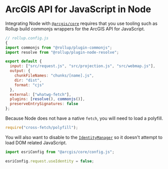# ArcGIS API for JavaScript in Node

Integrating Node with [`@arcgis/core`](https://www.npmjs.com/package/@arcgis/core) requires that you use tooling such as Rollup build commonjs wrappers for the ArcGIS API for JavaScript.

```js
// rollup.config.js
{
import commonjs from "@rollup/plugin-commonjs";
import resolve from "@rollup/plugin-node-resolve";

export default {
  input: ["src/request.js", "src/projection.js", "src/webmap.js"],
  output: {
    chunkFileNames: "chunks/[name].js",
    dir: "dist",
    format: "cjs"
  },
  external: ["whatwg-fetch"],
  plugins: [resolve(), commonjs()],
  preserveEntrySignatures: false
};
```

Because Node does not have a native `fetch`, you will need to load a polyfill.

```js
require("cross-fetch/polyfill");
```

You will also want to disable to the [`IdentityManager`](https://developers.arcgis.com/javascript/latest/api-reference/esri-config.html#request) so it doesn't attempt to load DOM related JavaScript.

```js
import esriConfig from "@arcgis/core/config.js";

esriConfig.request.useIdentity = false;
```
